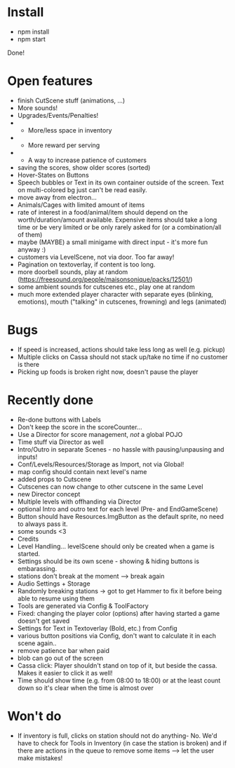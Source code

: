 # Install

* npm install
* npm start

Done!

# Open features
* finish CutScene stuff (animations, ...)
* More sounds!
* Upgrades/Events/Penalties!
* * More/less space in inventory
* * More reward per serving
* * A way to increase patience of customers
* saving the scores, show older scores (sorted)
* Hover-States on Buttons
* Speech bubbles or Text in its own container outside of the screen. Text on multi-colored bg just can't be read easily.
* move away from electron...
* Animals/Cages with limited amount of items
* rate of interest in a food/animal/item should depend on the worth/duration/amount available. Expensive items should take a long time or be very limited or be only rarely asked for (or a combination/all of them)
* maybe (MAYBE) a small minigame with direct input - it's more fun anyway :)
* customers via LevelScene, not via door. Too far away!
* Pagination on textoverlay, if content is too long.
* more doorbell sounds, play at random (https://freesound.org/people/maisonsonique/packs/12501/)
* some ambient sounds for cutscenes etc., play one at random
* much more extended player character with separate eyes (blinking, emotions), mouth ("talking" in cutscenes, frowning) and legs (animated)

# Bugs
* If speed is increased, actions should take less long as well (e.g. pickup)
* Multiple clicks on Cassa should not stack up/take no time if no customer is there
* Picking up foods is broken right now, doesn't pause the player

# Recently done
* Re-done buttons with Labels
* Don't keep the score in the scoreCounter...
* Use a Director for score management, *not* a global POJO
* Time stuff via Director as well
* Intro/Outro in separate Scenes - no hassle with pausing/unpausing and inputs!
* Conf/Levels/Resources/Storage as Import, not via Global!
* map config should contain next level's name
* added props to Cutscene
* Cutscenes can now change to other cutscene in the same Level
* new Director concept
* Multiple levels with offhanding via Director
* optional Intro and outro text for each level (Pre- and EndGameScene)
* Button should have Resources.ImgButton as the default sprite, no need to always pass it.
* some sounds <3
* Credits
* Level Handling... levelScene should only be created when a game is started.
* Settings should be its own scene - showing & hiding buttons is embarassing.
* stations don't break at the moment --> break again
* Audio Settings + Storage
* Randomly breaking stations -> got to get Hammer to fix it before being able to resume using them
* Tools are generated via Config & ToolFactory
* Fixed: changing the player color (options) after having started a game doesn't get saved
* Settings for Text in Textoverlay (Bold, etc.) from Config
* various button positions via Config, don't want to calculate it in each scene again..
* remove patience bar when paid
* blob can go out of the screen
* Cassa click: Player shouldn't stand on top of it, but beside the cassa. Makes it easier to click it as well!
* Time should show time (e.g. from 08:00 to 18:00) or at the least count down so it's clear when the time is almost over

# Won't do
* If inventory is full, clicks on station should not do anything- No. We'd have to check for Tools in Inventory (in case the station is broken) and if there are actions in the queue to remove some items --> let the user make mistakes!